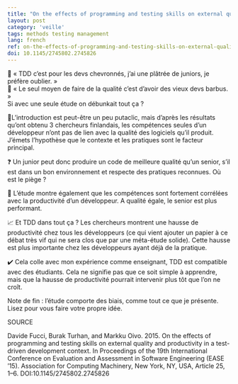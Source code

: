 ```yaml
---
title: "On the effects of programming and testing skills on external quality and productivity in a test-driven development context"
layout: post
category: 'veille'
tags: methods testing management
lang: french
ref: on-the-effects-of-programming-and-testing-skills-on-external-quality-and-productivity-in-a-test-driven-development-context
doi: 10.1145/2745802.2745826
---
```


👶 « TDD c’est pour les devs chevronnés, j’ai une plâtrée de juniors, je préfère oublier. »  
💪 « Le seul moyen de faire de la qualité c’est d’avoir des vieux devs barbus. »  
Si avec une seule étude on débunkait tout ça ?  
  
📐L’introduction est peut-être un peu putaclic, mais d’après les résultats qu’ont obtenu 3 chercheurs finlandais, les compétences seules d’un développeur n’ont pas de lien avec la qualité des logiciels qu’il produit. J’émets l’hypothèse que le contexte et les pratiques sont le facteur principal.  
  
❓ Un junior peut donc produire un code de meilleure qualité qu’un senior, s’il est dans un bon environnement et respecte des pratiques reconnues. Où est le piège ?  
  
👴 L’étude montre également que les compétences sont fortement corrélées avec la productivité d’un développeur. A qualité égale, le senior est plus performant.  
  
📈 Et TDD dans tout ça ? Les chercheurs montrent une hausse de productivité chez tous les développeurs (ce qui vient ajouter un papier à ce débat très vif qui ne sera clos que par une méta-étude solide). Cette hausse est plus importante chez les développeurs ayant déjà de la pratique.  
  
✔️ Cela colle avec mon expérience comme enseignant, TDD est compatible avec des étudiants. Cela ne signifie pas que ce soit simple à apprendre, mais que la hausse de productivité pourrait intervenir plus tôt que l’on ne croît.  
  
Note de fin : l’étude comporte des biais, comme tout ce que je présente. Lisez pour vous faire votre propre idée.  
  
SOURCE  
  
Davide Fucci, Burak Turhan, and Markku Oivo. 2015. On the effects of programming and testing skills on external quality and productivity in a test-driven development context. In Proceedings of the 19th International Conference on Evaluation and Assessment in Software Engineering (EASE ’15). Association for Computing Machinery, New York, NY, USA, Article 25, 1–6. DOI:10.1145/2745802.2745826